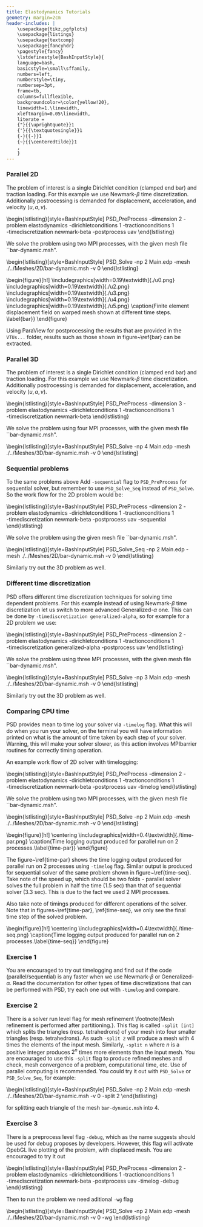 ```yaml
---
title: Elastodynamics Tutorials
geometry: margin=2cm
header-includes: |
    \usepackage{tikz,pgfplots}
    \usepackage{listings}
    \usepackage{textcomp}
    \usepackage{fancyhdr}
    \pagestyle{fancy}
    \lstdefinestyle{BashInputStyle}{
	language=bash,
	basicstyle=\small\sffamily,
	numbers=left,
	numberstyle=\tiny,
	numbersep=3pt,
	frame=tb,
	columns=fullflexible,
	backgroundcolor=\color{yellow!20},
	linewidth=1.\linewidth,
	xleftmargin=0.05\linewidth,
	literate =
	{"}{{\uprightquote}}1
	{'}{{\textquotesingle}}1
	{-}{{-}}1
	{~}{{\centeredtilde}}1
	,
    }
---
```


### Parallel 2D ###

The problem of interest is a single Dirichlet condition (clamped end bar) and traction loading. For this example we use Newmark-$\beta$ time discretization. Additionally postrocessing is demanded for displacement, acceleration, and velocity ($u,a,v$). 

\begin{lstlisting}[style=BashInputStyle]
PSD_PreProcess -dimension 2 -problem elastodynamics -dirichletconditions 1 -tractionconditions 1 \
-timediscretization newmark-beta -postprocess uav
\end{lstlisting}

We solve the problem using two MPI processes, with the given mesh file ``bar-dynamic.msh". 

\begin{lstlisting}[style=BashInputStyle]
PSD_Solve -np 2 Main.edp -mesh ./../Meshes/2D/bar-dynamic.msh -v 0
\end{lstlisting}

\begin{figure}[h!]
\includegraphics[width=0.19\textwidth]{./u0.png}
\includegraphics[width=0.19\textwidth]{./u2.png}
\includegraphics[width=0.19\textwidth]{./u3.png}
\includegraphics[width=0.19\textwidth]{./u4.png}
\includegraphics[width=0.19\textwidth]{./u5.png}
\caption{Finite element displacement field on warped mesh shown at different time steps. \label{bar}}
\end{figure}

Using ParaView for postprocessing the results that are provided in the `VTUs...` folder, results such as those shown in figure~\ref{bar} can be extracted. 

### Parallel 3D ###

The problem of interest is a single Dirichlet condition (clamped end bar) and traction loading. For this example we use Newmark-$\beta$ time discretization. Additionally postrocessing is demanded for displacement, acceleration, and velocity ($u,a,v$). 

\begin{lstlisting}[style=BashInputStyle]
PSD_PreProcess -dimension 3 -problem elastodynamics -dirichletconditions 1 -tractionconditions 1 \
-timediscretization newmark-beta
\end{lstlisting}

We solve the problem using four MPI processes, with the given mesh file ``bar-dynamic.msh". 

\begin{lstlisting}[style=BashInputStyle]
PSD_Solve -np 4 Main.edp -mesh ./../Meshes/3D/bar-dynamic.msh -v 0
\end{lstlisting}


### Sequential problems ###

To the same problems above Add `-sequential` flag to `PSD_PreProcess` for sequential solver, but remember to use `PSD_Solve_Seq` instead of `PSD_Solve`. So the work flow for the 2D problem would be:

\begin{lstlisting}[style=BashInputStyle]
PSD_PreProcess -dimension 2 -problem elastodynamics -dirichletconditions 1 -tractionconditions 1 \
-timediscretization newmark-beta -postprocess uav -sequential
\end{lstlisting}

We solve the problem using the given mesh file ``bar-dynamic.msh". 

\begin{lstlisting}[style=BashInputStyle]
PSD_Solve_Seq -np 2 Main.edp -mesh ./../Meshes/2D/bar-dynamic.msh -v 0
\end{lstlisting}

Similarly try out the 3D problem as well.

### Different time discretization ###

PSD offers different time discretization techniques for solving time dependent problems. For this example instead of using Newmark-$\beta$ time  discretization let us switch to more advanced Generalized-$\alpha$ one. This can be done by `-timediscretization generalized-alpha`, so for example for a 2D problem we use:

\begin{lstlisting}[style=BashInputStyle]
PSD_PreProcess -dimension 2 -problem elastodynamics -dirichletconditions 1 -tractionconditions 1 \
-timediscretization generalized-alpha -postprocess uav
\end{lstlisting}

We solve the problem using three MPI processes, with the given mesh file ``bar-dynamic.msh". 

\begin{lstlisting}[style=BashInputStyle]
PSD_Solve -np 3 Main.edp -mesh ./../Meshes/2D/bar-dynamic.msh -v 0
\end{lstlisting}

Similarly try out the 3D problem as well.

### Comparing CPU time ###

PSD provides mean to time log your solver via `-timelog` flag. What this will do when you run your solver, on the terminal you will have information printed on what is the amount of time taken by each step of your solver. Warning, this will make your solver slower, as this action involves MPIbarrier routines for correctly timing operation. 

An example work flow of 2D solver with timelogging:

\begin{lstlisting}[style=BashInputStyle]
PSD_PreProcess -dimension 2 -problem elastodynamics -dirichletconditions 1 -tractionconditions 1 \
-timediscretization newmark-beta -postprocess uav -timelog
\end{lstlisting}

We solve the problem using two MPI processes, with the given mesh file ``bar-dynamic.msh". 

\begin{lstlisting}[style=BashInputStyle]
PSD_Solve -np 2 Main.edp -mesh ./../Meshes/2D/bar-dynamic.msh -v 0
\end{lstlisting}


\begin{figure}[h!]
\centering
\includegraphics[width=0.4\textwidth]{./time-par.png}
\caption{Time logging output produced for parallel run on 2 processes.\label{time-par}}
\end{figure}

The figure~\ref{time-par} shows the time logging output produced for parallel run on 2 processes using `-timelog` flag. Similar output is produced for sequential solver of the same problem shown in figure~\ref{time-seq}. Take note of the speed up, which should be two folds - parallel solver solves the full problem in half the time (1.5 sec) than that of sequential solver (3.3 sec). This is due to the fact we used 2 MPI processes.

Also take note of timings produced for different operations of the solver. Note that in figures~\ref{time-par}, \ref{time-seq}, we only see the final time step of the solved problem. 

\begin{figure}[h!]
\centering
\includegraphics[width=0.4\textwidth]{./time-seq.png}
\caption{Time logging output produced for parallel run on 2 processes.\label{time-seq}}
\end{figure}

### Exercise  1 ###

You are encouraged to try out timelogging and find out if the code (parallel/sequential) is any faster when we use Newmark-$\beta$ or Generalized-$\alpha$. Read the documentation for other types of time discretizations that can be performed with PSD, try each one out with `-timelog` and compare. 

### Exercise  2 ###

There is a solver run level flag for mesh refinement \footnote{Mesh refinement is performed after partitioning.}. This flag is called `-split [int]` which splits the triangles (resp. tetrahedrons) of your mesh into  four smaller  triangles (resp. tetrahedrons). As such `-split 2` will produce a mesh with 4 times the elements of the input mesh. Similarly, `-split n` where $n$ is a positive integer produces $2^n$ times more elements than the input mesh. You are encouraged to use this `-split` flag to produce refined meshes and check, mesh convergence of a problem, computational time, etc. Use of parallel computing is recommended. You could try it out with `PSD_Solve` or `PSD_Solve_Seq`, for example:

\begin{lstlisting}[style=BashInputStyle]
PSD_Solve -np 2 Main.edp -mesh ./../Meshes/2D/bar-dynamic.msh -v 0 -split 2
\end{lstlisting}

for splitting each triangle of the mesh  `bar-dynamic.msh` into 4. 


### Exercise  3 ###

There is a preprocess level flag `-debug`, which as the name suggests should be used for debug proposes by developers. However, this flag will activate OpebGL live plotting of the problem, with displaced mesh. You are encouraged to try it out 

\begin{lstlisting}[style=BashInputStyle]
PSD_PreProcess -dimension 2 -problem elastodynamics -dirichletconditions 1 -tractionconditions 1 \
-timediscretization newmark-beta -postprocess uav -timelog -debug
\end{lstlisting}

Then to run the problem we need aditional `-wg` flag

\begin{lstlisting}[style=BashInputStyle]
PSD_Solve -np 2 Main.edp -mesh ./../Meshes/2D/bar-dynamic.msh -v 0 -wg
\end{lstlisting}


